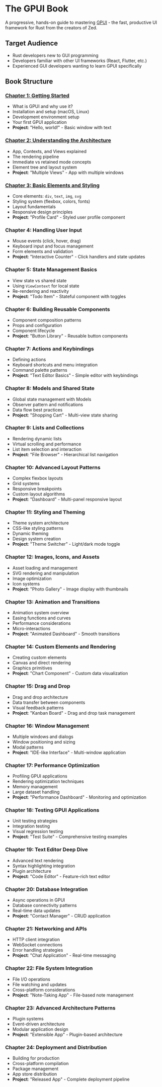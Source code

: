 # The GPUI Book

A progressive, hands-on guide to mastering [GPUI](https://github.com/zed-industries/zed/tree/main/crates/gpui) - the fast, productive UI framework for Rust from the creators of Zed.

## Target Audience

- Rust developers new to GUI programming
- Developers familiar with other UI frameworks (React, Flutter, etc.)
- Experienced GUI developers wanting to learn GPUI specifically

## Book Structure

### [Chapter 1: Getting Started](./book/CHAPTER_01.md)
- What is GPUI and why use it?
- Installation and setup (macOS, Linux)
- Development environment setup
- Your first GPUI application
- **Project**: "Hello, world!" - Basic window with text

### [Chapter 2: Understanding the Architecture](./book/CHAPTER_02.md)
- App, Contexts, and Views explained
- The rendering pipeline
- Immediate vs retained mode concepts
- Element tree and layout system
- **Project**: "Multiple Views" - App with multiple windows

### [Chapter 3: Basic Elements and Styling](./book/CHAPTER_03.md)
- Core elements: `div`, `text`, `img`, `svg`
- Styling system (flexbox, colors, fonts)
- Layout fundamentals
- Responsive design principles
- **Project**: "Profile Card" - Styled user profile component

### Chapter 4: Handling User Input
- Mouse events (click, hover, drag)
- Keyboard input and focus management
- Form elements and validation
- **Project**: "Interactive Counter" - Click handlers and state updates

### Chapter 5: State Management Basics
- View state vs shared state
- Using `ViewContext` for local state
- Re-rendering and reactivity
- **Project**: "Todo Item" - Stateful component with toggles

### Chapter 6: Building Reusable Components
- Component composition patterns
- Props and configuration
- Component lifecycle
- **Project**: "Button Library" - Reusable button components

### Chapter 7: Actions and Keybindings
- Defining actions
- Keyboard shortcuts and menu integration
- Command palette patterns
- **Project**: "Text Editor Basics" - Simple editor with keybindings

### Chapter 8: Models and Shared State
- Global state management with Models
- Observer pattern and notifications
- Data flow best practices
- **Project**: "Shopping Cart" - Multi-view state sharing

### Chapter 9: Lists and Collections
- Rendering dynamic lists
- Virtual scrolling and performance
- List item selection and interaction
- **Project**: "File Browser" - Hierarchical list navigation

### Chapter 10: Advanced Layout Patterns
- Complex flexbox layouts
- Grid systems
- Responsive breakpoints
- Custom layout algorithms
- **Project**: "Dashboard" - Multi-panel responsive layout

### Chapter 11: Styling and Theming
- Theme system architecture
- CSS-like styling patterns
- Dynamic theming
- Design system creation
- **Project**: "Theme Switcher" - Light/dark mode toggle

### Chapter 12: Images, Icons, and Assets
- Asset loading and management
- SVG rendering and manipulation
- Image optimization
- Icon systems
- **Project**: "Photo Gallery" - Image display with thumbnails

### Chapter 13: Animation and Transitions
- Animation system overview
- Easing functions and curves
- Performance considerations
- Micro-interactions
- **Project**: "Animated Dashboard" - Smooth transitions

### Chapter 14: Custom Elements and Rendering
- Creating custom elements
- Canvas and direct rendering
- Graphics primitives
- **Project**: "Chart Component" - Custom data visualization

### Chapter 15: Drag and Drop
- Drag and drop architecture
- Data transfer between components
- Visual feedback patterns
- **Project**: "Kanban Board" - Drag and drop task management

### Chapter 16: Window Management
- Multiple windows and dialogs
- Window positioning and sizing
- Modal patterns
- **Project**: "IDE-like Interface" - Multi-window application

### Chapter 17: Performance Optimization
- Profiling GPUI applications
- Rendering optimization techniques
- Memory management
- Large dataset handling
- **Project**: "Performance Dashboard" - Monitoring and optimization

### Chapter 18: Testing GPUI Applications
- Unit testing strategies
- Integration testing
- Visual regression testing
- **Project**: "Test Suite" - Comprehensive testing examples

### Chapter 19: Text Editor Deep Dive
- Advanced text rendering
- Syntax highlighting integration
- Plugin architecture
- **Project**: "Code Editor" - Feature-rich text editor

### Chapter 20: Database Integration
- Async operations in GPUI
- Database connectivity patterns
- Real-time data updates
- **Project**: "Contact Manager" - CRUD application

### Chapter 21: Networking and APIs
- HTTP client integration
- WebSocket connections
- Error handling strategies
- **Project**: "Chat Application" - Real-time messaging

### Chapter 22: File System Integration
- File I/O operations
- File watching and updates
- Cross-platform considerations
- **Project**: "Note-Taking App" - File-based note management

### Chapter 23: Advanced Architecture Patterns
- Plugin systems
- Event-driven architecture
- Modular application design
- **Project**: "Extensible App" - Plugin-based architecture

### Chapter 24: Deployment and Distribution
- Building for production
- Cross-platform compilation
- Package management
- App store distribution
- **Project**: "Released App" - Complete deployment pipeline
